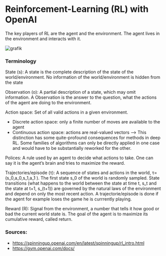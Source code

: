 # Reinforcement-Learning (RL) with OpenAI
The key players of RL are the agent and the environment. The agent lives in the environment and interacts with it.

![grafik](https://user-images.githubusercontent.com/75802671/131371250-4bbf68b6-3f76-4453-b67f-51de153afc49.png)

### Terminology

State (s): A state is the complete description of the state of the world/environment. No information of the world/environment is hidden from the state

Observation (o): A partial description of a state, which may omit information. A Observation is the answer to the question, what the actions of the agent are doing to the environment.

Action space: Set of all valid actions in a given environment.
- Discrete action space: only a finite number of moves are available to the agent
- Continuous action space: actions are real-valued vectors
--> This distinction has some quite-profound consequences for methods in deep RL. Some families of algorithms can only be directly applied in one case and would have to be substantially reworked for the other.

Polices: A rule used by an agent to decide what actions to take. One can say it is the agent’s brain and tries to maximize the reward.

Trajectories/episode (τ): A sequence of states and actions in the world, τ=(s_0,a_0,s_1,a_1 ).
The first state s_0 of the world is randomly sampled. State transitions (what happens to the world between the state at time t, s_t and the state at t+1, s_(t+1)) are governed by the natural laws of the environment and depend on only the most recent action. 
A trajectorie/episode is done if the agent for example loses the game he is currrently playing. 

Reward (R): Signal from the environment, a number that tells it how good or bad the current world state is. The goal of the agent is to maximize its cumulative reward, called return.


### Sources: 
- https://spinningup.openai.com/en/latest/spinningup/rl_intro.html
- https://gym.openai.com/docs/

